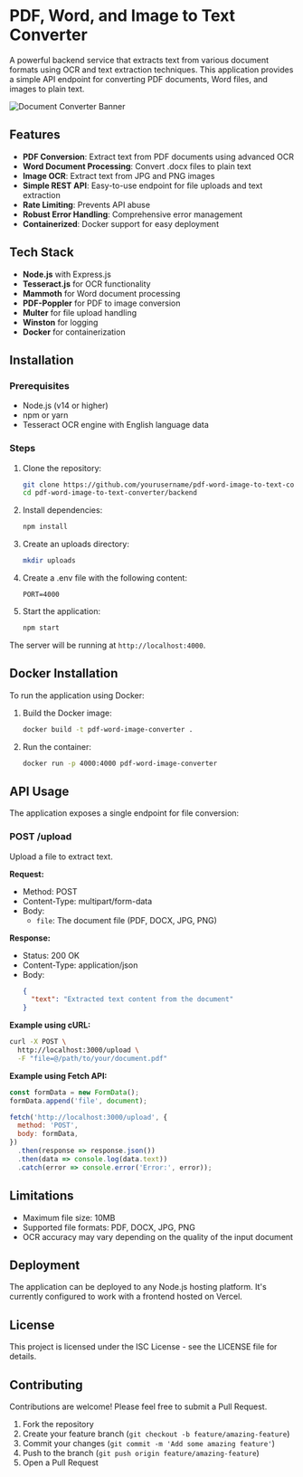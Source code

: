 # PDF, Word, and Image to Text Converter

A powerful backend service that extracts text from various document formats using OCR and text extraction techniques. This application provides a simple API endpoint for converting PDF documents, Word files, and images to plain text.

![Document Converter Banner](https://via.placeholder.com/800x200?text=Document+to+Text+Converter)

## Features

- **PDF Conversion**: Extract text from PDF documents using advanced OCR
- **Word Document Processing**: Convert .docx files to plain text
- **Image OCR**: Extract text from JPG and PNG images
- **Simple REST API**: Easy-to-use endpoint for file uploads and text extraction
- **Rate Limiting**: Prevents API abuse
- **Robust Error Handling**: Comprehensive error management
- **Containerized**: Docker support for easy deployment

## Tech Stack

- **Node.js** with Express.js
- **Tesseract.js** for OCR functionality
- **Mammoth** for Word document processing
- **PDF-Poppler** for PDF to image conversion
- **Multer** for file upload handling
- **Winston** for logging
- **Docker** for containerization

## Installation

### Prerequisites

- Node.js (v14 or higher)
- npm or yarn
- Tesseract OCR engine with English language data

### Steps

1. Clone the repository:
   ```bash
   git clone https://github.com/yourusername/pdf-word-image-to-text-converter.git
   cd pdf-word-image-to-text-converter/backend
   ```

2. Install dependencies:
   ```bash
   npm install
   ```

3. Create an uploads directory:
   ```bash
   mkdir uploads
   ```

4. Create a .env file with the following content:
   ```
   PORT=4000
   ```

5. Start the application:
   ```bash
   npm start
   ```

The server will be running at `http://localhost:4000`.

## Docker Installation

To run the application using Docker:

1. Build the Docker image:
   ```bash
   docker build -t pdf-word-image-converter .
   ```

2. Run the container:
   ```bash
   docker run -p 4000:4000 pdf-word-image-converter
   ```

## API Usage

The application exposes a single endpoint for file conversion:

### POST /upload

Upload a file to extract text.

**Request:**
- Method: POST
- Content-Type: multipart/form-data
- Body:
  - `file`: The document file (PDF, DOCX, JPG, PNG)

**Response:**
- Status: 200 OK
- Content-Type: application/json
- Body:
  ```json
  {
    "text": "Extracted text content from the document"
  }
  ```

**Example using cURL:**
```bash
curl -X POST \
  http://localhost:3000/upload \
  -F "file=@/path/to/your/document.pdf"
```

**Example using Fetch API:**
```javascript
const formData = new FormData();
formData.append('file', document);

fetch('http://localhost:3000/upload', {
  method: 'POST',
  body: formData,
})
  .then(response => response.json())
  .then(data => console.log(data.text))
  .catch(error => console.error('Error:', error));
```

## Limitations

- Maximum file size: 10MB
- Supported file formats: PDF, DOCX, JPG, PNG
- OCR accuracy may vary depending on the quality of the input document

## Deployment

The application can be deployed to any Node.js hosting platform. It's currently configured to work with a frontend hosted on Vercel.

## License

This project is licensed under the ISC License - see the LICENSE file for details.

## Contributing

Contributions are welcome! Please feel free to submit a Pull Request.

1. Fork the repository
2. Create your feature branch (`git checkout -b feature/amazing-feature`)
3. Commit your changes (`git commit -m 'Add some amazing feature'`)
4. Push to the branch (`git push origin feature/amazing-feature`)
5. Open a Pull Request 